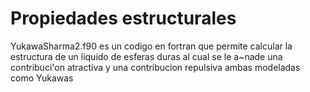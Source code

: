 # Propiedades estructurales




YukawaSharma2.f90 es un codigo en fortran que permite calcular la estructura de un liquido de esferas duras al cual se le a~nade 
una contribuci'on atractiva y una contribucion repulsiva ambas modeladas como Yukawas
